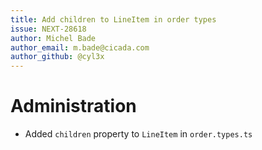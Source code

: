 ```yaml
---
title: Add children to LineItem in order types
issue: NEXT-28618
author: Michel Bade
author_email: m.bade@cicada.com
author_github: @cyl3x
---
```

# Administration
* Added `children` property to `LineItem` in `order.types.ts`
